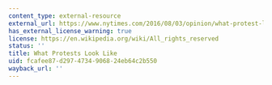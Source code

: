 ```yaml
---
content_type: external-resource
external_url: https://www.nytimes.com/2016/08/03/opinion/what-protest-looks-like.html
has_external_license_warning: true
license: https://en.wikipedia.org/wiki/All_rights_reserved
status: ''
title: What Protests Look Like
uid: fcafee87-d297-4734-9068-24eb64c2b550
wayback_url: ''
---
```


